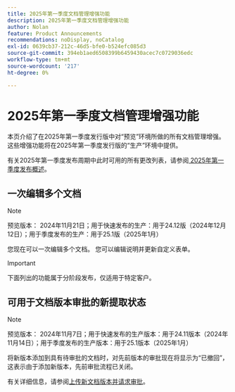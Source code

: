 ```yaml
---
title: 2025年第一季度文档管理增强功能
description: 2025年第一季度文档管理增强功能
author: Nolan
feature: Product Announcements
recommendations: noDisplay, noCatalog
exl-id: 0639cb37-212c-46d5-bfe0-b524efc085d3
source-git-commit: 394eb1aed6508399b6459430acec7c0729036edc
workflow-type: tm+mt
source-wordcount: '217'
ht-degree: 0%

---
```


# 2025年第一季度文档管理增强功能

本页介绍了在2025年第一季度发行版中对“预览”环境所做的所有文档管理增强。 这些增强功能将在2025年第一季度发行版的“生产”环境中提供。

有关2025年第一季度发布周期中此时可用的所有更改列表，请参阅[ 2025年第一季度发布概述](/help/quicksilver/product-announcements/product-releases/25-q1-release-activity/25-q1-release-overview.md)。

## 一次编辑多个文档

>[!NOTE]
>
>预览版本： 2024年11月21日；用于快速发布的生产：用于24.12版（2024年12月12日）；用于季度发布的生产：用于25.1版（2025年1月）

您现在可以一次编辑多个文档。 您可以编辑说明并更新自定义表单。

<!--For more information, see [Edit documents in bulk](/help/quicksilver/documents/managing-documents/bulk-edit-documents.md).-->

>[!IMPORTANT]
>
>下面列出的功能属于分阶段发布，仅适用于特定客户。

## 可用于文档版本审批的新提取状态

>[!NOTE]
>
>预览版本： 2024年11月7日；用于快速发布的生产版本：用于24.11版本（2024年11月14日）；用于季度发布的生产版本：用于25.1版本（2025年1月）

将新版本添加到具有待审批的文档时，对先前版本的审批现在将显示为“已撤回”，这表示由于添加新版本，先前审批流程已关闭。

有关详细信息，请参阅[上传新文档版本并请求审批](/help/quicksilver/review-and-approve-work/document-reviews-and-approvals/manage-document-approvals/upload-new-doc-version.md)。
